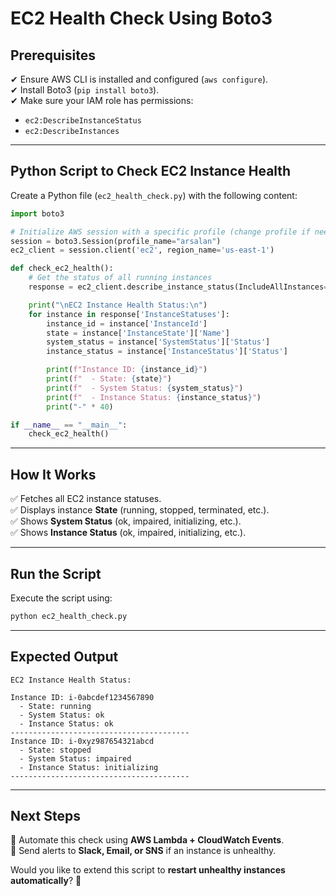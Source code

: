 # **EC2 Health Check Using Boto3**

## **Prerequisites**
✔ Ensure AWS CLI is installed and configured (`aws configure`).  
✔ Install Boto3 (`pip install boto3`).  
✔ Make sure your IAM role has permissions:

- `ec2:DescribeInstanceStatus`
- `ec2:DescribeInstances`

---

## **Python Script to Check EC2 Instance Health**
Create a Python file (`ec2_health_check.py`) with the following content:

```python
import boto3

# Initialize AWS session with a specific profile (change profile if needed)
session = boto3.Session(profile_name="arsalan")
ec2_client = session.client('ec2', region_name='us-east-1')

def check_ec2_health():
    # Get the status of all running instances
    response = ec2_client.describe_instance_status(IncludeAllInstances=True)

    print("\nEC2 Instance Health Status:\n")
    for instance in response['InstanceStatuses']:
        instance_id = instance['InstanceId']
        state = instance['InstanceState']['Name']
        system_status = instance['SystemStatus']['Status']
        instance_status = instance['InstanceStatus']['Status']

        print(f"Instance ID: {instance_id}")
        print(f"  - State: {state}")
        print(f"  - System Status: {system_status}")
        print(f"  - Instance Status: {instance_status}")
        print("-" * 40)

if __name__ == "__main__":
    check_ec2_health()
```

---

## **How It Works**
✅ Fetches all EC2 instance statuses.  
✅ Displays instance **State** (running, stopped, terminated, etc.).  
✅ Shows **System Status** (ok, impaired, initializing, etc.).  
✅ Shows **Instance Status** (ok, impaired, initializing, etc.).  

---

## **Run the Script**
Execute the script using:

```bash
python ec2_health_check.py
```

---

## **Expected Output**
```
EC2 Instance Health Status:

Instance ID: i-0abcdef1234567890
  - State: running
  - System Status: ok
  - Instance Status: ok
----------------------------------------
Instance ID: i-0xyz987654321abcd
  - State: stopped
  - System Status: impaired
  - Instance Status: initializing
----------------------------------------
```

---

## **Next Steps**
🔹 Automate this check using **AWS Lambda + CloudWatch Events**.  
🔹 Send alerts to **Slack, Email, or SNS** if an instance is unhealthy.  

Would you like to extend this script to **restart unhealthy instances automatically**? 🚀
